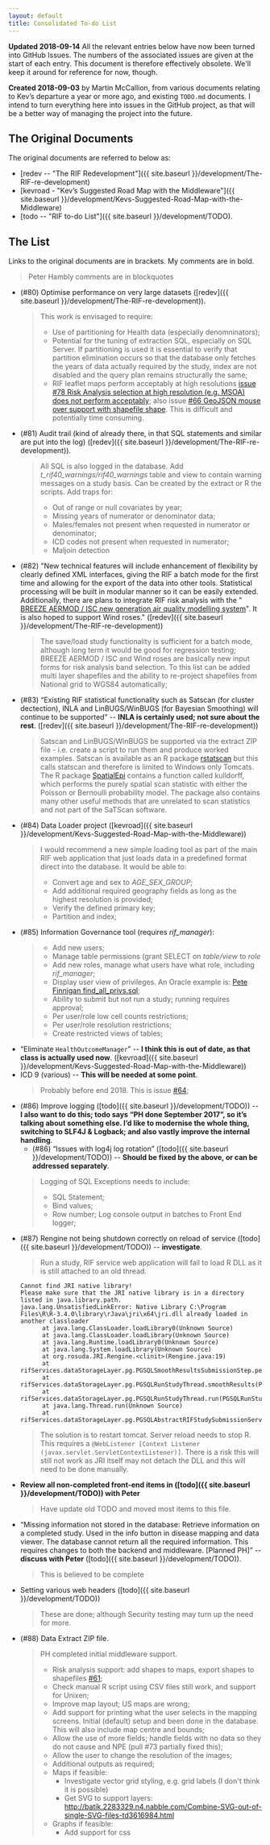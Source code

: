 ```yaml
---
layout: default
title: Consolidated To-do List
---
```


**Updated 2018-09-14** All the relevant entries below have now been turned into GitHub Issues. The numbers of the associated issues are given at the start of each entry. This document is therefore effectively obsolete. We'll keep it around for reference for now, though.

**Created 2018-09-03** by Martin McCallion, from various documents relating to Kev’s departure a year or more ago, and existing `TODO.md` documents. I intend to turn everything  here into issues in the GitHub project, as that will be a better way of managing the project into the future.

## The Original Documents

The original documents are referred to below as:
* [redev -- "The RIF Redevelopment"]({{ site.baseurl }}/development/The-RIF-re-development)
* [kevroad - "Kev’s Suggested Road Map with the Middleware"]({{ site.baseurl }}/development/Kevs-Suggested-Road-Map-with-the-Middleware)
* [todo -- "RIF to-do List"]({{ site.baseurl }}/development/TODO).


## The List

Links to the original documents are in brackets. My comments are in bold.
> Peter Hambly comments are in blockquotes

- (#80) Optimise performance on very large datasets ([redev]({{ site.baseurl }}/development/The-RIF-re-development)).
  > This work is envisaged to require:
  > * Use of partitioning for Health data (especially denomninators);
  > * Potential for the tuning of extraction SQL, especially on SQL Server. If partitioning is used it is essential to verify that partition elimination
  >   occurs so that the database only fetches the years of data actually required by the study, index are not disabled and the query plan remains
  >   structurally the same;
  > * RIF leaflet maps perform acceptably at high resolutions [issue #78 Risk Analysis selection at high resolution (e.g. MSOA) does not perform acceptably](https://github.com/smallAreaHealthStatisticsUnit/rapidInquiryFacility/issues/78);
  >   also issue [#66 GeoJSON mouse over support with shapefile shape](https://github.com/smallAreaHealthStatisticsUnit/rapidInquiryFacility/issues/66).
  >	  This is difficult and potentially time consuming.
- (#81) Audit trail (kind of already there, in that SQL statements and similar are put into the log)
  ([redev]({{ site.baseurl }}/development/The-RIF-re-development)).
  > All SQL is also logged in the database.
  > Add *t_rif40_warnings/rif40_warnings* table and view to contain warning messages on a study basis. Can be created
  > by the extract or R the scripts. Add traps for:
  > * Out of range or null covariates by year;
  > * Missing years of numerator or denominator data;
  > * Males/females not present when requested in numerator or denominator;
  > * ICD codes not present when requested in numerator;
  > * Maljoin detection
- (#82) "New technical features will include enhancement of flexibility by clearly defined XML interfaces, giving the RIF a batch mode for the first time
   and allowing for the export of the data into other tools. Statistical processing will be built in modular manner so it can be easily extended.
   Additionally, there are plans to integrate RIF risk analysis with the "
   [BREEZE AERMOD / ISC new generation air quality modelling system](http://www.breeze-software.com/aermod/)". It is also hoped to support Wind roses." ([redev]({{ site.baseurl }}/development/The-RIF-re-development))
  > The save/load study functionality is sufficient for a batch mode, although long term it would be good for regression testing;
  > BREEZE AERMOD / ISC and Wind roses are basically new input forms for risk analysis band selection. To this list can be added multi layer shapefiles
    and the ability to re-project shapefiles from National grid to WGS84 automatically;
- (#83) “Existing RIF statistical functionality such as Satscan (for cluster dectection), INLA and LinBUGS/WinBUGS (for Bayesian Smoothing) will
  continue to be supported” -- **INLA is certainly used; not sure about the rest**. ([redev]({{ site.baseurl }}/development/The-RIF-re-development))
  > Satscan and LinBUGS/WinBUGS be supported via the extract ZIP file - i.e. create a script to run them and produce worked examples. Satscan is available
    as an R package [rstatscan](https://www.satscan.org/rsatscan/rsatscan.html) but this calls statscan and therefore is limited to Windows only Tomcats.
	The R package [SpatialEpi](https://cran.r-project.org/web/packages/SpatialEpi/SpatialEpi.pdf) contains a function called kulldorff, which performs
	the purely spatial scan statistic with either the Poisson or Bernoulli probability model. The package also contains many other useful methods
	that are unrelated to scan statistics and not part of the SaTScan software.
- (#84) Data Loader project ([kevroad]({{ site.baseurl }}/development/Kevs-Suggested-Road-Map-with-the-Middleware))
  > I would recommend a new simple loading tool as part of the main RIF web application that just loads data in a predefined format direct into the
  > database. It would be able to:
  > * Convert age and sex to *AGE_SEX_GROUP*;
  > * Add additional required geography fields as long as the highest resolution is provided;
  > * Verify the defined primary key;
  > * Partition and index;
- (#85) Information Governance tool (requires *rif_manager*):
  > * Add new users;
  > * Manage table permissions (grant SELECT on *table/view* to *role*
  > * Add new roles, manage what users have what role, including *rif_manager*;
  > * Display user view of privileges. An Oracle example is: [Pete Finnigan find_all_privs.sql](http://www.petefinnigan.com/find_all_privs.sql);
  > * Ability to submit but not run a study; running requires approval;
  > * Per user/role low cell counts restrictions;
  > * Per user/role resolution restrictions;
  > * Create restricted views of tables;
- “Eliminate `HealthOutcomeManager`” -- **I think this is out of date, as that class is actually used now**. ([kevroad]({{ site.baseurl }}/development/Kevs-Suggested-Road-Map-with-the-Middleware))
- ICD 9 (various) -- **This will be needed at some point**.
  > Probably before end 2018. This is issue [#64](https://github.com/smallAreaHealthStatisticsUnit/rapidInquiryFacility/issues/64);
- (#86) Improve logging ([todo]({{ site.baseurl }}/development/TODO)) -- **I also want to do this; todo says “PH done September 2017”, so it’s talking
  about something else. I’d like to modernise the whole thing, switching to SLF4J  & Logback; and also vastly improve the internal handling**.
  - (#86) “Issues with log4j log rotation” ([todo]({{ site.baseurl }}/development/TODO)) -- **Should be fixed by the above, or can be addressed separately**.
  > Logging of SQL Exceptions needs to include:
  > * SQL Statement;
  >	* Bind values;
  >	* Row number;
  > Log console output in batches to Front End logger;
- (#87) Rengine not being shutdown correctly on reload of service ([todo]({{ site.baseurl }}/development/TODO)) -- **investigate**.
  > Run a study, RIF service web application will fail to load R DLL as it is still attached to an old thread.
  ```
  Cannot find JRI native library!
  Please make sure that the JRI native library is in a directory listed in java.library.path.
  java.lang.UnsatisfiedLinkError: Native Library C:\Program Files\R\R-3.4.0\library\rJava\jri\x64\jri.dll already loaded in another classloader
        at java.lang.ClassLoader.loadLibrary0(Unknown Source)
        at java.lang.ClassLoader.loadLibrary(Unknown Source)
        at java.lang.Runtime.loadLibrary0(Unknown Source)
        at java.lang.System.loadLibrary(Unknown Source)
        at org.rosuda.JRI.Rengine.<clinit>(Rengine.java:19)
        at rifServices.dataStorageLayer.pg.PGSQLSmoothResultsSubmissionStep.performStep(PGSQLSmoothResultsSubmissionStep.java:183)
        at rifServices.dataStorageLayer.pg.PGSQLRunStudyThread.smoothResults(PGSQLRunStudyThread.java:257)
        at rifServices.dataStorageLayer.pg.PGSQLRunStudyThread.run(PGSQLRunStudyThread.java:176)
        at java.lang.Thread.run(Unknown Source)
        at rifServices.dataStorageLayer.pg.PGSQLAbstractRIFStudySubmissionService.submitStudy(PGSQLAbstractRIFStudySubmissionService
  ```
  > The solution is to restart tomcat. Server reload needs to stop R. This requires a ```@WebListener [Context Listener (javax.servlet.ServletContextListener)]```.
  > There is a risk this will still not work as JRI itself may not detach the DLL and this will need to be done manually.
- **Review all non-completed front-end items in ([todo]({{ site.baseurl }}/development/TODO)) with Peter**
  > Have update old TODO and moved most items to this file.
- “Missing information not stored in the database: Retrieve information on a completed study. Used in the info button in disease mapping and data
  viewer. The database cannot return all the required information. This requires changes to both the backend and middleware. [Planned PH]” --
  **discuss with Peter** ([todo]({{ site.baseurl }}/development/TODO)).
  > This is believed to be complete
- Setting various web headers ([todo]({{ site.baseurl }}/development/TODO))
  > These are done; although Security testing may turn up the need for more.
- (#88) Data Extract ZIP file.
  > PH completed initial middleware support.
  > * Risk analysis support: add shapes to maps, export shapes to shapefiles [#61](https://github.com/smallAreaHealthStatisticsUnit/rapidInquiryFacility/issues/61);
  > * Check manual R script using CSV files still work, and support for Unixen;
  > * Improve map layout; US maps are wrong;
  > * Add support for printing what the user selects in the mapping screens. Initial (default) setup and been done in the database. This will also
  >	  include map centre and bounds;
  > * Allow the use of more fields; handle fields with no data so they do not cause and NPE (pull #73 partially fixed this);
  > * Allow the user to change the resolution of the images;
  > * Additional outputs as required;
  > * Maps if feasible:
  >   * Investigate vector grid styling, e.g. grid labels (I don't think it is possible)
  >   * Get SVG to support layers: http://batik.2283329.n4.nabble.com/Combine-SVG-out-of-single-SVG-files-td3616984.html
  > * Graphs if feasible:
  >   * Add support for css <style> tags in jfreechart SVG generator. Also support for rgb to hex
  >     conversion for end color when graphic bar renderer used.
- > Map synchronisation issues [#57](https://github.com/smallAreaHealthStatisticsUnit/rapidInquiryFacility/issues/57);
  >	* Choropleth map defaults disabled as being run before thee map data has complete loading. Synchronisation in the
  >   promises chains needs to be improved;
  >	* Zoom to study extent sometimes does not work on drawing the map;
- (#89) > Add local basemap cache to RIF for standard Openstreetmap basemap. Will need a webapp for the files and the UTRL changed to be a local version
- > Possible refactor of the front end Javascript the submission mapping tools (rifd-dsub-maptable) to fit in with the Leaflet stuff used in disease
  > mapping and data viewer as there is a lot of duplication. It works fine as it is though, just a maintenance issue.
  > Especially: rifp-dsub-maptable.html, rifs-util-mapping.js [#63](https://github.com/smallAreaHealthStatisticsUnit/rapidInquiryFacility/issues/63);
- (#90) > Database:
  > * Data loading scripts needs to be made make independent - i.e. run from a single script like the SQL server ones, with one file/object;
  > * Patches need to be merged.
- (#91) > TileMaker is currently working with some minor faults but needs to:
  > 1. Run the generated scripts. This requires the ability to logon and PSQL copy needs to be replaced to SQL COPY from STDIN/to STDOUT with STDIN/STOUT
  >    file handlers in Node.js;
  > 2. UTF8/16 support (e.g. Slättåkra-Kvibille should not be mangled as at present) [#79](https://github.com/smallAreaHealthStatisticsUnit/rapidInquiryFacility/issues/79);
  > 3. GUI's needs to be merged and brought up to same standard as the rest of the RIF. The TileViewer screen is in better shape
  >    than the TileMaker screen. Probably the best solution is to use Angular;
  > 4. Support for database logons;
  > 5. Needs to calculate geographic centroids using the database.
- > Outstanding issues not mentioned above:
  > * [#77 Error messages with new default basemaps functionality when there is no Internet](https://github.com/smallAreaHealthStatisticsUnit/rapidInquiryFacility/issues/77);
  > * [#76 Risk Analysis selection at high resolution (e.g. MSOA) does not perform acceptably](https://github.com/smallAreaHealthStatisticsUnit/rapidInquiryFacility/issues/76);
  > * [#75 Internet Explorer 11 only works with a browser console only](https://github.com/smallAreaHealthStatisticsUnit/rapidInquiryFacility/issues/75);
  > * [#67 Print state support](https://github.com/smallAreaHealthStatisticsUnit/rapidInquiryFacility/issues/67);
  > * [#65 Sort (ex disease) map info boxes - merge into 1 box, add support for homogeneity, exposure covariates in risk analysis](https://github.com/smallAreaHealthStatisticsUnit/rapidInquiryFacility/issues/65);
  > * [#62 studyType mismatch for map: viewermap; study ID: ...](https://github.com/smallAreaHealthStatisticsUnit/rapidInquiryFacility/issues/62);
  > * [#56 Error loading study from database via middleware generated file](https://github.com/smallAreaHealthStatisticsUnit/rapidInquiryFacility/issues/56);
